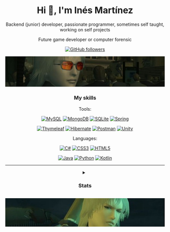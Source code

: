 <h1 align="center">Hi 👋, I'm Inés Martínez</h1>
<p align= "center">Backend (junior) developer, passionate programmer, sometimes self taught, working on self projects</p>
<p align= "center">Future game developer or computer forensic</p>
<p align = "center">
<a href="https://github.com/cvcvrril?tab=followers"><img alt="GitHub followers" src= "https://img.shields.io/github/followers/cvcvrril.svg?style=social&label=Follow&maxAge=2592000"></a>
  
</p>

<p align= "center"><img alt="separador" src="https://github.com/cvcvrril/cvcvrril/blob/main/images/9adf72d91aeb56c6f10cbce932c4fb2d.jpg"></p>

<h3 align="center">My skills</h2>

<p align = "center">Tools:</p>

<p align = "center">
<a href="#"><img alt="MySQL" src="https://img.shields.io/badge/mysql-4479A1.svg?style=for-the-badge&logo=mysql&logoColor=white"></a>
<a href="#"><img alt="MongoDB" src="https://img.shields.io/badge/MongoDB-%234ea94b.svg?style=for-the-badge&logo=mongodb&logoColor=white"></a>
<a href="#"><img alt="SQLite" src="https://img.shields.io/badge/sqlite-%2307405e.svg?style=for-the-badge&logo=sqlite&logoColor=white"></a>
<a href="#"><img alt="Spring" src="https://img.shields.io/badge/spring-%236DB33F.svg?style=for-the-badge&logo=spring&logoColor=white"></a>
</p>
<p align = "center">
<a href="#"><img alt="Thymeleaf" src="https://img.shields.io/badge/Thymeleaf-%23005C0F.svg?style=for-the-badge&logo=Thymeleaf&logoColor=white"></a>
<a href="#"><img alt="Hibernate" src="https://img.shields.io/badge/Hibernate-59666C?style=for-the-badge&logo=Hibernate&logoColor=white"></a>
<a href="#"><img alt="Postman" src="https://img.shields.io/badge/Postman-FF6C37?style=for-the-badge&logo=postman&logoColor=white"></a>
<a href="#"><img alt="Unity" src="https://img.shields.io/badge/unity-%23000000.svg?style=for-the-badge&logo=unity&logoColor=white"></a>
</p>

<p align = "center">Languages:</p>

<p align = "center">
<a href="#"><img alt="C#" src="https://img.shields.io/badge/c%23-%23239120.svg?style=for-the-badge&logo=csharp&logoColor=white"></a>
<a href="#"><img alt="CSS3" src="https://img.shields.io/badge/css3-%231572B6.svg?style=for-the-badge&logo=css3&logoColor=white"></a>
<a href="#"><img alt="HTML5" src="https://img.shields.io/badge/html5-%23E34F26.svg?style=for-the-badge&logo=html5&logoColor=white"></a>
</p>
<p align = "center">
<a href="#"><img alt="Java" src="https://img.shields.io/badge/java-%23ED8B00.svg?style=for-the-badge&logo=openjdk&logoColor=white"></a>
<a href="#"><img alt="Python" src="https://img.shields.io/badge/python-3670A0?style=for-the-badge&logo=python&logoColor=ffdd54"></a>
<a href="#"><img alt="Kotlin" src="https://img.shields.io/badge/kotlin-%237F52FF.svg?style=for-the-badge&logo=kotlin&logoColor=white"></a>
</p>

* * *
<details align = "center">
<summary><h3 align="center">Stats</h2></summary>  

<p align="center">
  <img src="https://github-readme-stats.vercel.app/api?username=cvcvrril&show_icons=true&theme=tokyonight"/>
  <img width="auto" src ="https://github-readme-stats.vercel.app/api/top-langs/?username=cvcvrril&theme=tokyonight">
</p>
<br>
</details>

<p align= "center"><img alt="separador" src="https://github.com/cvcvrril/cvcvrril/blob/main/images/c90af6c6e50a94dacd4a1e45201270ca.jpg"></p>

